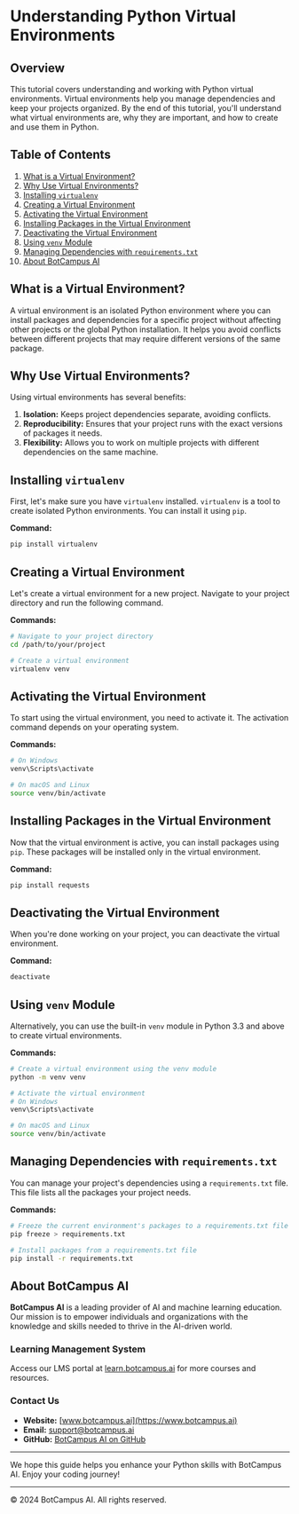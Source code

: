 # Understanding Python Virtual Environments

## Overview
This tutorial covers understanding and working with Python virtual environments. Virtual environments help you manage dependencies and keep your projects organized. By the end of this tutorial, you'll understand what virtual environments are, why they are important, and how to create and use them in Python.

## Table of Contents
1. [What is a Virtual Environment?](#what-is-a-virtual-environment)
2. [Why Use Virtual Environments?](#why-use-virtual-environments)
3. [Installing `virtualenv`](#installing-virtualenv)
4. [Creating a Virtual Environment](#creating-a-virtual-environment)
5. [Activating the Virtual Environment](#activating-the-virtual-environment)
6. [Installing Packages in the Virtual Environment](#installing-packages-in-the-virtual-environment)
7. [Deactivating the Virtual Environment](#deactivating-the-virtual-environment)
8. [Using `venv` Module](#using-venv-module)
9. [Managing Dependencies with `requirements.txt`](#managing-dependencies-with-requirementstxt)
10. [About BotCampus AI](#about-botcampus-ai)

## What is a Virtual Environment?
A virtual environment is an isolated Python environment where you can install packages and dependencies for a specific project without affecting other projects or the global Python installation. It helps you avoid conflicts between different projects that may require different versions of the same package.

## Why Use Virtual Environments?
Using virtual environments has several benefits:
1. **Isolation:** Keeps project dependencies separate, avoiding conflicts.
2. **Reproducibility:** Ensures that your project runs with the exact versions of packages it needs.
3. **Flexibility:** Allows you to work on multiple projects with different dependencies on the same machine.

## Installing `virtualenv`
First, let's make sure you have `virtualenv` installed. `virtualenv` is a tool to create isolated Python environments. You can install it using `pip`.

**Command:**
```bash
pip install virtualenv
```

## Creating a Virtual Environment
Let's create a virtual environment for a new project. Navigate to your project directory and run the following command.

**Commands:**
```bash
# Navigate to your project directory
cd /path/to/your/project

# Create a virtual environment
virtualenv venv
```

## Activating the Virtual Environment
To start using the virtual environment, you need to activate it. The activation command depends on your operating system.

**Commands:**
```bash
# On Windows
venv\Scripts\activate

# On macOS and Linux
source venv/bin/activate
```

## Installing Packages in the Virtual Environment
Now that the virtual environment is active, you can install packages using `pip`. These packages will be installed only in the virtual environment.

**Command:**
```bash
pip install requests
```

## Deactivating the Virtual Environment
When you're done working on your project, you can deactivate the virtual environment.

**Command:**
```bash
deactivate
```

## Using `venv` Module
Alternatively, you can use the built-in `venv` module in Python 3.3 and above to create virtual environments.

**Commands:**
```bash
# Create a virtual environment using the venv module
python -m venv venv

# Activate the virtual environment
# On Windows
venv\Scripts\activate

# On macOS and Linux
source venv/bin/activate
```

## Managing Dependencies with `requirements.txt`
You can manage your project's dependencies using a `requirements.txt` file. This file lists all the packages your project needs.

**Commands:**
```bash
# Freeze the current environment's packages to a requirements.txt file
pip freeze > requirements.txt

# Install packages from a requirements.txt file
pip install -r requirements.txt
```

## About BotCampus AI

**BotCampus AI** is a leading provider of AI and machine learning education. Our mission is to empower individuals and organizations with the knowledge and skills needed to thrive in the AI-driven world.

### Learning Management System

Access our LMS portal at [learn.botcampus.ai](https://learn.botcampus.ai) for more courses and resources.

### Contact Us

- **Website:** [www.botcampus.ai](https://www.botcampus.ai)
- **Email:** support@botcampus.ai
- **GitHub:** [BotCampus AI on GitHub](https://github.com/Bot-Campus-AI/Python-Fundamentals)

---

We hope this guide helps you enhance your Python skills with BotCampus AI. Enjoy your coding journey!

---

© 2024 BotCampus AI. All rights reserved.